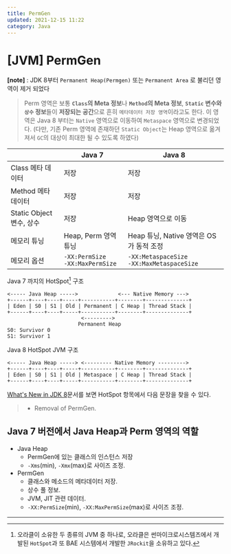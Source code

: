 ```yaml
---
title: PermGen
updated: 2021-12-15 11:22
category: Java
---
```

# [JVM] PermGen
**[note]** : JDK 8부터 `Permanent Heap(Permgen)` 또는 `Permanent Area` 로 불리던 영역이 제거 되었다

> Perm 영역은 보통 **`Class`의 Meta 정보**나 **`Method`의 Meta 정보**, **`Static` 변수와 `상수` 정보**들이 **저장되는 공간**으로 흔히 `메타데이터 저장 영역`이라고도 한다. 이 영역은 Java 8 부터는 `Native` 영역으로 이동하여 `Metaspace` 영역으로 변경되었다. (다만, 기존 Perm 영역에 존재하던 `Static Object`는 Heap 영역으로 옮겨져서 `GC`의 대상이 최대한 될 수 있도록 하였다)

| |Java 7|Java 8|
|------|---|---|
|Class 메타 데이터|저장|저장|
|Method 메타 데이터|저장|저장|
|Static Object 변수, 상수|저장|Heap 영역으로 이동|
|메모리 튜닝|Heap, Perm 영역 튜닝|Heap 튜닝, Native 영역은 OS가 동적 조정|
|메모리 옵션|`-XX:PermSize`<br />`-XX:MaxPermSize`|`-XX:MetaspaceSize`<br />`-XX:MaxMetaspaceSize`|

    
Java 7 까지의 HotSpot[^1] 구조
```shell
<----- Java Heap ----->             <--- Native Memory --->
+------+----+----+-----+-----------+--------+--------------+
| Eden | S0 | S1 | Old | Permanent | C Heap | Thread Stack |
+------+----+----+-----+-----------+--------+--------------+
                        <--------->
                       Permanent Heap
S0: Survivor 0
S1: Survivor 1
```

Java 8 HotSpot JVM 구조
```shell
<----- Java Heap -----> <--------- Native Memory --------->
+------+----+----+-----+-----------+--------+--------------+
| Eden | S0 | S1 | Old | Metaspace | C Heap | Thread Stack |
+------+----+----+-----+-----------+--------+--------------+
```

[What's New in JDK 8](https://www.oracle.com/java/technologies/javase/8-whats-new.html)문서를 보면 HotSpot 항목에서 다음 문장을 찾을 수 있다.
> - Removal of PermGen.

## Java 7 버전에서 Java Heap과 Perm 영역의 역할
- Java Heap
	- PermGen에 있는 클래스의 인스턴스 저장
	- `-Xms`(min), `-Xmx`(max)로 사이즈 조정.
- PermGen
	- 클래스와 메소드의 메타데이터 저장.
	- 상수 풀 정보.
	- JVM, JIT 관련 데이터.
	- `-XX:PermSize`(min), `-XX:MaxPermSize`(max)로 사이즈 조정.



---

[^1]: 오라클이 소유한 두 종류의 JVM 중 하나로, 오라클은 썬마이크로시스템즈에서 개발된 `HotSpot`과 또 BAE 시스템에서 개발한 `JRockit`을 소유하고 있다.